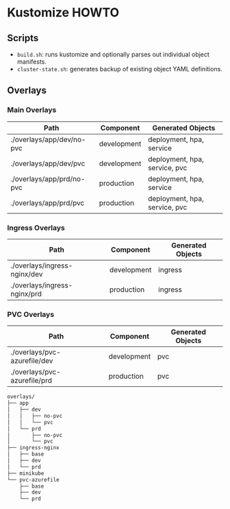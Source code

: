 # Kustomize HOWTO

## Scripts

* `build.sh`: runs kustomize and optionally parses out individual object manifests.
* `cluster-state.sh`: generates backup of existing object YAML definitions.

## Overlays

### Main Overlays

| Path                      | Component   | Generated Objects             |
|---------------------------|-------------|-------------------------------|
| ./overlays/app/dev/no-pvc | development | deployment, hpa, service      |
| ./overlays/app/dev/pvc    | development | deployment, hpa, service, pvc |
| ./overlays/app/prd/no-pvc | production  | deployment, hpa, service      |
| ./overlays/app/prd/pvc    | production  | deployment, hpa, service, pvc |

### Ingress Overlays

| Path                         | Component   | Generated Objects |
|------------------------------|-------------|-------------------|
| ./overlays/ingress-nginx/dev | development | ingress           |
| ./overlays/ingress-nginx/prd | production  | ingress           |

### PVC Overlays

| Path                         | Component   | Generated Objects |
|------------------------------|-------------|-------------------|
| ./overlays/pvc-azurefile/dev | development | pvc               |
| ./overlays/pvc-azurefile/prd | production  | pvc               |

```sh
overlays/
├── app
│   ├── dev
│   │   ├── no-pvc
│   │   └── pvc
│   └── prd
│       ├── no-pvc
│       └── pvc
├── ingress-nginx
│   ├── base
│   ├── dev
│   └── prd
├── minikube
└── pvc-azurefile
    ├── base
    ├── dev
    └── prd
```
